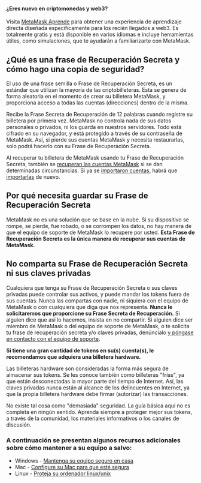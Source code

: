 
#### ¿Eres nuevo en criptomonedas y web3?


Visita [MetaMask Aprende](https://learn.metamask.io/) para obtener una experiencia de aprendizaje directa diseñada específicamente para los recién llegados a web3. Es totalmente gratis y está disponible en varios idiomas e incluye herramientas útiles, como simulaciones, que te ayudarán a familiarizarte con MetaMask.



¿Qué es una frase de Recuperación Secreta y cómo hago una copia de seguridad?
-----------------------------------------------------------------------------


El uso de una frase semilla o Frase de Recuperación Secreta, es un estándar que utilizan la mayoría de las criptobilleteras. Esta se genera de forma aleatoria en el momento de crear su billetera MetaMask, y proporciona acceso a todas las cuentas (direcciones) dentro de la misma.


Recibe la Frase Secreta de Recuperación de 12 palabras cuando registre su billetera por primera vez. MetaMask no controla nada de sus datos personales o privados, ni los guarda en nuestros servidores. Todo está cifrado en su navegador, y está protegido a través de su contraseña de MetaMask. Así, si pierde sus cuentas MetaMask y necesita restaurarlas, solo podrá hacerlo con su Frase de Recuperación Secreta.


Al recuperar tu billetera de MetaMask usando tu Frase de Recuperación Secreta, también se [recuperan las cuentas MetaMask](https://metamask.zendesk.com/hc/en-us/articles/360015489271) si se dan determinadas circunstancias. Si ya se [importaron cuentas](https://metamask.zendesk.com/hc/en-us/articles/360015289932-What-are-imported-accounts-), habrá que [importarlas](https://metamask.zendesk.com/hc/en-us/articles/360015489331) de nuevo.


Por qué necesita guardar su Frase de Recuperación Secreta
---------------------------------------------------------


MetaMask no es una solución que se base en la nube. Si su dispositivo se rompe, se pierde, fue robado, o se corrompen los datos, no hay manera de que el equipo de soporte de MetaMask lo recupere por usted. **Esta Frase de Recuperación Secreta es la única manera de recuperar sus cuentas de MetaMask.**


No comparta su Frase de Recuperación Secreta ni sus claves privadas
-------------------------------------------------------------------


Cualquiera que tenga su Frase de Recuperación Secreta o sus claves privadas puede controlar sus activos, y puede mandar los tokens fuera de sus cuentas. Nunca las compartas con nadie, ni siquiera con el equipo de MetaMask o con cualquiera que diga que nos representa. **Nunca le solicitaremos que proporcione su Frase Secreta de Recuperación.** Si alguien dice que así lo hacemos, insista en no compartir. Si alguien dice ser miembro de MetaMask o del equipo de soporte de MetaMask, o te solicita tu frase de recuperación secreta y/o claves privadas, denúncialo [y póngase en contacto con el equipo de soporte](https://metamask.zendesk.com/hc/en-us/articles/360058969391).


**Si tiene una gran cantidad de tokens en su(s) cuenta(s), le recomendamos que adquiera una billetera hardware.**


Las billeteras hardware son consideradas la forma más segura de almacenar sus tokens. Se les conoce también como billeteras "frías", ya que están desconectadas la mayor parte del tiempo de Internet. Así, las claves privadas nunca están al alcance de los delincuentes en Internet, ya que la propia billetera hardware debe firmar (autorizar) las transacciones.


No existe tal cosa como "demasiada" seguridad. La guía básica aquí no es completa en ningún sentido. Aprenda siempre a proteger mejor sus tokens, a través de la comunidad, los materiales informativos o los canales de discusión.


### A continuación se presentan algunos recursos adicionales sobre cómo mantener a su equipo a salvo:


* Windows - [Mantenga su equipo seguro en casa](https://support.microsoft.com/en-us/windows/keep-your-computer-secure-at-home-c348f24f-a4f0-de5d-9e4a-e0fc156ab221)
* Mac - [Configure su Mac para que esté segura](https://support.apple.com/en-in/guide/mac-help/flvlt003/mac)
* Linux - [Proteja su ordenador linux/unix](https://safecomputing.umich.edu/protect-yourself/secure-your-devices/personal-computer/linuxunix)
